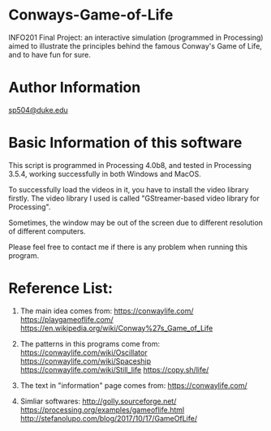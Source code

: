 # Conways-Game-of-Life
INFO201 Final Project: an interactive simulation (programmed in Processing) aimed to illustrate the principles behind the famous Conway's Game of Life, and to have fun for sure. 

# Author Information
sp504@duke.edu




# Basic Information of this software
This script is programmed in Processing 4.0b8, and tested in Processing 3.5.4, working successfully in both Windows and MacOS. 

To successfully load the videos in it, you have to install the video library firstly. 
The video library I used is called "GStreamer-based video library for Processing". 

Sometimes, the window may be out of the screen due to different resolution of different computers. 

Please feel free to contact me if there is any problem when running this program. 




# Reference List: 
1. The main idea comes from: 
https://conwaylife.com/
https://playgameoflife.com/
https://en.wikipedia.org/wiki/Conway%27s_Game_of_Life

2. The patterns in this programs come from: 
https://conwaylife.com/wiki/Oscillator
https://conwaylife.com/wiki/Spaceship
https://conwaylife.com/wiki/Still_life
https://copy.sh/life/

3. The text in "information" page comes from: 
https://conwaylife.com/

4. Simliar softwares: 
http://golly.sourceforge.net/
https://processing.org/examples/gameoflife.html
http://stefanolupo.com/blog/2017/10/17/GameOfLife/

